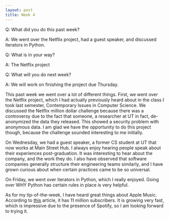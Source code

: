 ```yaml
---
layout: post
title: Week 4
---
```


Q: What did you do this past week?

A: We went over the Netflix project, had a guest speaker, and discussed iterators in Python.

Q: What is in your way?

A: The Netflix project

Q: What will you do next week?

A: We will work on finishing the project due Thursday.

This past week we went over a lot of different things. First, we went over the Netflix project, which I had actually previously heard about in the class I took last semester, Contemporary Issues in Computer Science. We discussed the Netflix million dollar challenge because there was a controversy due to the fact that someone, a researcher at UT in fact, de-anonymized the data they released. This showed a security problem with anonymous data. I am glad we have the opportunity to do this project though, because the challenge sounded interesting to me initially.

On Wednesday, we had a guest speaker, a former CS student at UT that now works at Main Street Hub. I always enjoy hearing people speak about their experiences post-graduation. It was interesting to hear about the company, and the work they do. I also have observed that software companies generally structure their engineering teams similarly, and I have grown curious about when certain practices came to be so universal.

On Friday, we went over iterators in Python, which I really enjoyed. Going over WHY Python has certain rules in place is very helpful.

As for my tip-of-the-week, I have heard great things about Apple Music. According to [this](http://techcrunch.com/2016/02/12/apple-music-tops-11-million-subscribers-icloud-reaches-782-million/) article, it has 11 million subscribers. It is growing very fast, which is impressive due to the presence of Spotify, so I am looking forward to trying it.
